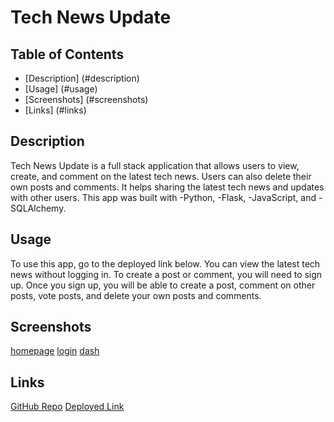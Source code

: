 # Tech News Update

## Table of Contents
- [Description] (#description) 
- [Usage] (#usage)
- [Screenshots] (#screenshots)
- [Links] (#links)

## Description

Tech News Update is a full stack application that allows users to view, create, and comment on the latest tech news. Users can also delete their own posts and comments. It helps sharing the latest tech news and updates with other users. This app was built with 
    -Python, 
    -Flask, 
    -JavaScript, and 
    -SQLAlchemy.

## Usage

To use this app, go to the deployed link below. You can view the latest tech news without logging in. To create a post or comment, you will need to sign up. Once you sign up, you will be able to create a post, comment on other posts, vote posts, and delete your own posts and comments. 

## Screenshots
[homepage](./screenshots/home_Tech.png)
[login](./screenshots/login_Tech.png)
[dash](./screenshots/dashboard_Tech.png)

## Links
[GitHub Repo](https://github.com/demiapollo/techNews)
[Deployed Link]()



